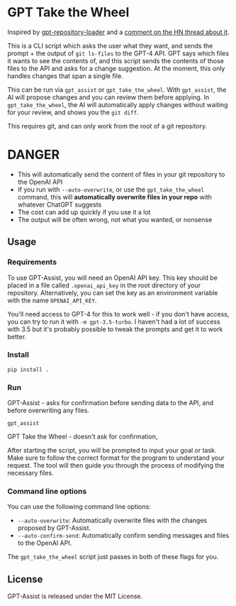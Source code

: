 # GPT Take the Wheel
Inspired by [gpt-repository-loader](https://github.com/mpoon/gpt-repository-loader/blob/main/gpt_repository_loader.py) and a [comment on the HN thread about it](https://news.ycombinator.com/item?id=35191663). 

This is a CLI script which asks the user what they want, and sends the prompt + the output of `git ls-files` to the GPT-4 API. GPT says which files it wants to see the contents of, and this script sends the contents of those files to the API and asks for a change suggestion. At the moment, this only handles changes that span a single file. 

This can be run via `gpt_assist` or `gpt_take_the_wheel`. With `gpt_assist`, the AI will propose changes and you can review them before applying. In `gpt_take_the_wheel`, the AI will automatically apply changes without waiting for your review, and shows you the `git diff`.

This requires git, and can only work from the root of a git repository. 

# DANGER
- This will automatically send the content of files in your git repository to the OpenAI API
- If you run with `--auto-overwrite`, or use the `gpt_take_the_wheel` command, this will **automatically overwrite files in your repo** with whatever ChatGPT suggests
- The cost can add up quickly if you use it a lot
- The output will be often wrong, not what you wanted, or nonsense

## Usage
### Requirements
To use GPT-Assist, you will need an OpenAI API key. This key should be placed in a file called `.openai_api_key` in the root directory of your repository. Alternatively, you can set the key as an environment variable with the name `OPENAI_API_KEY`.

You'll need access to GPT-4 for this to work well - if you don't have access, you can try to run it with `-m gpt-3.5-turbo`. I haven't had a lot of success with 3.5 but it's probably possible to tweak the prompts and get it to work better.

### Install 
```
pip install .
```

### Run
GPT-Assist - asks for confirmation before sending data to the API, and before overwriting any files.
```
gpt_assist
```
GPT Take the Wheel - doesn't ask for confirmation, 

After starting the script, you will be prompted to input your goal or task. Make sure to follow the correct format for the program to understand your request. The tool will then guide you through the process of modifying the necessary files.

### Command line options

You can use the following command line options:

- `--auto-overwrite`: Automatically overwrite files with the changes proposed by GPT-Assist.
- `--auto-confirm-send`: Automatically confirm sending messages and files to the OpenAI API.

The `gpt_take_the_wheel` script just passes in both of these flags for you.

## License

GPT-Assist is released under the MIT License.